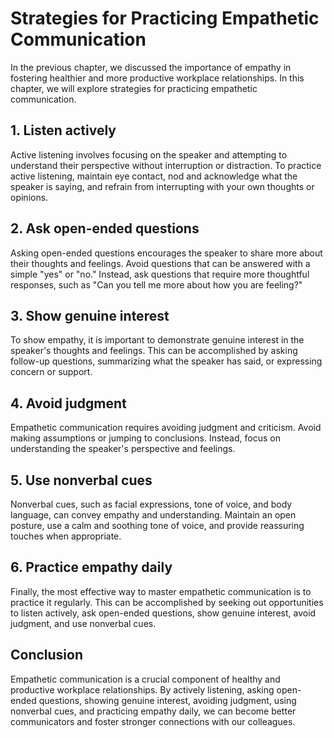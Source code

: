 # Strategies for Practicing Empathetic Communication

In the previous chapter, we discussed the importance of empathy in fostering healthier and more productive workplace relationships. In this chapter, we will explore strategies for practicing empathetic communication.

## 1. Listen actively

Active listening involves focusing on the speaker and attempting to understand their perspective without interruption or distraction. To practice active listening, maintain eye contact, nod and acknowledge what the speaker is saying, and refrain from interrupting with your own thoughts or opinions.

## 2. Ask open-ended questions

Asking open-ended questions encourages the speaker to share more about their thoughts and feelings. Avoid questions that can be answered with a simple "yes" or "no." Instead, ask questions that require more thoughtful responses, such as "Can you tell me more about how you are feeling?"

## 3. Show genuine interest

To show empathy, it is important to demonstrate genuine interest in the speaker's thoughts and feelings. This can be accomplished by asking follow-up questions, summarizing what the speaker has said, or expressing concern or support.

## 4. Avoid judgment

Empathetic communication requires avoiding judgment and criticism. Avoid making assumptions or jumping to conclusions. Instead, focus on understanding the speaker's perspective and feelings.

## 5. Use nonverbal cues

Nonverbal cues, such as facial expressions, tone of voice, and body language, can convey empathy and understanding. Maintain an open posture, use a calm and soothing tone of voice, and provide reassuring touches when appropriate.

## 6. Practice empathy daily

Finally, the most effective way to master empathetic communication is to practice it regularly. This can be accomplished by seeking out opportunities to listen actively, ask open-ended questions, show genuine interest, avoid judgment, and use nonverbal cues.

## Conclusion

Empathetic communication is a crucial component of healthy and productive workplace relationships. By actively listening, asking open-ended questions, showing genuine interest, avoiding judgment, using nonverbal cues, and practicing empathy daily, we can become better communicators and foster stronger connections with our colleagues.
